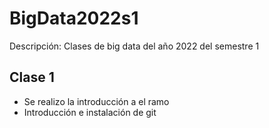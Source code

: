 # BigData2022s1

Descripción:
Clases de big data del año 2022 del semestre 1

## Clase 1

- Se realizo la introducción a el ramo
- Introducción e instalación de git

